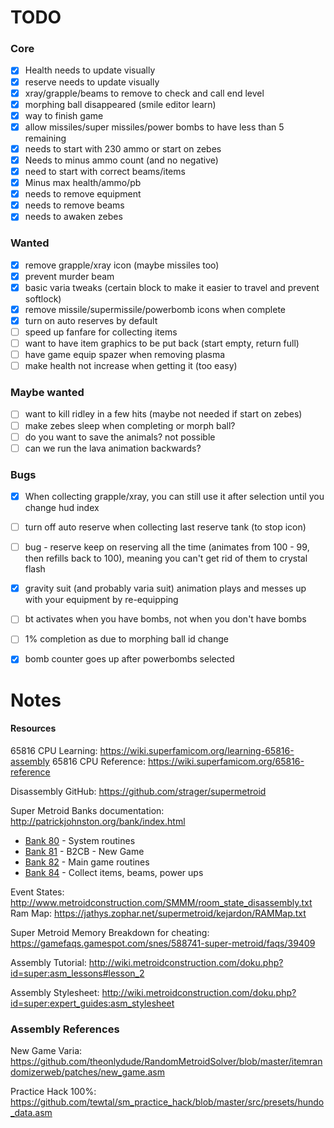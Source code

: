 # TODO

### Core

- [x] Health needs to update visually
- [x] reserve needs to update visually
- [x] xray/grapple/beams to remove to check and call end level
- [x] morphing ball disappeared (smile editor learn)
- [x] way to finish game
- [x] allow missiles/super missiles/power bombs to have less than 5 remaining
- [x] needs to start with 230 ammo or start on zebes
- [x] Needs to minus ammo count (and no negative)
- [x] need to start with correct beams/items
- [x] Minus max health/ammo/pb
- [x] needs to remove equipment
- [x] needs to remove beams
- [x] needs to awaken zebes

### Wanted

- [x] remove grapple/xray icon (maybe missiles too)
- [x] prevent murder beam
- [x] basic varia tweaks (certain block to make it easier to travel and prevent softlock)
- [x] remove missile/supermissile/powerbomb icons when complete
- [x] turn on auto reserves by default
- [ ] speed up fanfare for collecting items
- [ ] want to have item graphics to be put back (start empty, return full)
- [ ] have game equip spazer when removing plasma
- [ ] make health not increase when getting it (too easy)

### Maybe wanted

- [ ] want to kill ridley in a few hits (maybe not needed if start on zebes)
- [ ] make zebes sleep when completing or morph ball?
- [ ] do you want to save the animals? not possible
- [ ] can we run the lava animation backwards?

### Bugs

- [x] When collecting grapple/xray, you can still use it after selection until you change hud index
- [ ] turn off auto reserve when collecting last reserve tank (to stop icon)
- [ ] bug - reserve keep on reserving all the time (animates from 100 - 99, then refills back to 100), meaning you can't get rid of them to crystal flash
- [x] gravity suit (and probably varia suit) animation plays and messes up with your equipment by re-equipping
- [ ] bt activates when you have bombs, not when you don't have bombs
- [ ] 1% completion as due to morphing ball id change
- [x] bomb counter goes up after powerbombs selected



# Notes

#### Resources

65816 CPU Learning: https://wiki.superfamicom.org/learning-65816-assembly
65816 CPU Reference: https://wiki.superfamicom.org/65816-reference

Disassembly GitHub:
https://github.com/strager/supermetroid

Super Metroid Banks documentation:
http://patrickjohnston.org/bank/index.html

- [Bank 80](http://patrickjohnston.org/bank/80) - System routines
- [Bank 81](http://patrickjohnston.org/bank/81) - B2CB - New Game
- [Bank 82](http://patrickjohnston.org/bank/82) - Main game routines
- [Bank 84](http://patrickjohnston.org/bank/84) - Collect items, beams, power ups

Event States: http://www.metroidconstruction.com/SMMM/room_state_disassembly.txt
Ram Map: https://jathys.zophar.net/supermetroid/kejardon/RAMMap.txt



Super Metroid Memory Breakdown for cheating:
https://gamefaqs.gamespot.com/snes/588741-super-metroid/faqs/39409

Assembly Tutorial:
http://wiki.metroidconstruction.com/doku.php?id=super:asm_lessons#lesson_2

Assembly Stylesheet:
http://wiki.metroidconstruction.com/doku.php?id=super:expert_guides:asm_stylesheet



### Assembly References
New Game Varia: https://github.com/theonlydude/RandomMetroidSolver/blob/master/itemrandomizerweb/patches/new_game.asm

Practice Hack 100%: https://github.com/tewtal/sm_practice_hack/blob/master/src/presets/hundo_data.asm